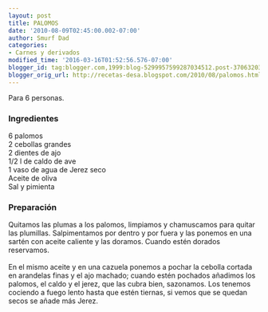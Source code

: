 ```yaml
---
layout: post
title: PALOMOS
date: '2010-08-09T02:45:00.002-07:00'
author: Smurf Dad
categories:
- Carnes y derivados
modified_time: '2016-03-16T01:52:56.576-07:00'
blogger_id: tag:blogger.com,1999:blog-5299957599287034512.post-3706320324502432841
blogger_orig_url: http://recetas-desa.blogspot.com/2010/08/palomos.html
---
```


Para 6 personas.<br /><h3>Ingredientes</h3>6 palomos<br />2 cebollas grandes<br />2 dientes de ajo<br />1/2 l de caldo de ave<br />1 vaso de agua de Jerez seco<br />Aceite de oliva<br />Sal y pimienta<br /><h3>Preparación</h3>Quitamos las plumas a los palomos, limpiamos y chamuscamos para quitar las plumillas. Salpimentamos por dentro y por fuera y las ponemos en una sartén con aceite caliente y las doramos. Cuando estén dorados reservamos.<br /><br />En el mismo aceite y en una cazuela ponemos a pochar la cebolla cortada en arandelas finas y el ajo machado; cuando estén pochados añadimos los palomos, el caldo y el jerez, que las cubra bien, sazonamos. Los tenemos cociendo a fuego lento hasta que estén tiernas, si vemos que se quedan secos se añade más Jerez.